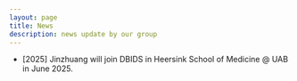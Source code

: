 ```yaml
---
layout: page
title: News
description: news update by our group
---
```


* [2025] Jinzhuang will join DBIDS in Heersink School of Medicine @ UAB in June 2025.


